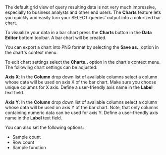 The default grid view of query resulting data is not very much impressive, especially to business analysts and other end users. The **Charts** feature lets you quickly and easily  turn your SELECT queries' output into a colorized bar chart.

To visualize your data in a bar chart press the **Charts** button     in the **Data Editor** bottom toolbar. A bar chart will be created.

You can export а chart into PNG format by selecting the **Save as..** option in the chart's context menu.

To edit chart settings select the **Charts..** option in the chart's context menu. The following chart settings can be adjusted:

**Axis X**: In the **Column** drop down list of available columns select a column whose data will be used on axis X of the bar chart. Make sure you choose unique columns for X axis. Define a user-friendly axis name in the **Label** text field.

**Axis Y**: In the **Column** drop down list of available columns select a column whose data will be used on axis Y of the bar chart. Note, that only columns containing numeric data can be used for axis Y. Define a user-friendly axis name in the **Label** text field.

You can also set the following options: 

* Sample count
* Row count
* Sample function
